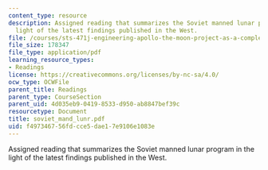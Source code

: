 ```yaml
---
content_type: resource
description: Assigned reading that summarizes the Soviet manned lunar program in the
  light of the latest findings published in the West.
file: /courses/sts-471j-engineering-apollo-the-moon-project-as-a-complex-system-spring-2007/f497346756fdcce5dae17e9106e1083e_soviet_mand_lunr.pdf
file_size: 178347
file_type: application/pdf
learning_resource_types:
- Readings
license: https://creativecommons.org/licenses/by-nc-sa/4.0/
ocw_type: OCWFile
parent_title: Readings
parent_type: CourseSection
parent_uid: 4d035eb9-0419-8533-d950-ab8847bef39c
resourcetype: Document
title: soviet_mand_lunr.pdf
uid: f4973467-56fd-cce5-dae1-7e9106e1083e
---
```

Assigned reading that summarizes the Soviet manned lunar program in the light of the latest findings published in the West.